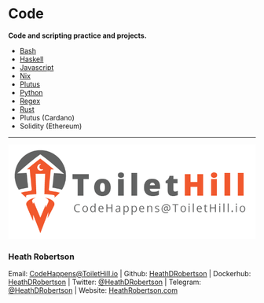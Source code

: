 # Code
__Code and scripting practice and projects.__


- [Bash](bash/README.md)
- [Haskell](haskell/README.md)
- [Javascript](javascript/README.md)
- [Nix](nix/README.md)
- [Plutus](plutus/README.md)
- [Python](python/README.md)
- [Regex](regex/README.md)
- [Rust](rust/README.md)
- Plutus (Cardano)
- Solidity (Ethereum)


___
![ToiletHill Logo](https://raw.githubusercontent.com/heathdrobertson/toilethill.io/master/assets/images/logo/ToiletHill.png)


### Heath Robertson
Email: CodeHappens@ToiletHill.io
| Github: [HeathDRobertson](https://github.com/heathdrobertson)
| Dockerhub: [HeathDRobertson](https://hub.docker.com/u/heathdrobertson)
| Twitter: [@HeathDRobertson](https://twitter.com/HeathDRobertson)
| Telegram: [@HeathDRobertson](https://t.me/heathdrobertson)
| Website: [HeathRobertson.com](https://heathrobertson.com)
